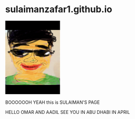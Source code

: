 # sulaimanzafar1.github.io
 <html>
<p class=MsoNormal><img width=173 height=231 id="Picture 1"
src="image001.jpg"></p>

BOOOOOOH YEAH
this is SULAIMAN'S PAGE

HELLO OMAR AND AADIL
SEE YOU IN ABU DHABI IN APRIL

 
</html>
